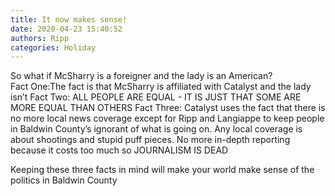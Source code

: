 ```yaml
---
title: It now makes sense!
date: 2020-04-23 15:40:52
authors: Ripp
categories: Holiday
---
```


 So what if McSharry is a foreigner and the lady is an American?   
Fact One:The fact is that McSharry is affiliated with Catalyst and the lady isn’t
Fact Two:  ALL PEOPLE ARE EQUAL - IT IS JUST THAT SOME ARE MORE EQUAL THAN OTHERS
Fact Three: Catalyst uses the fact that there is no more local news coverage except for Ripp and Langiappe to keep  people in Baldwin County’s ignorant of what is going on.  Any local coverage is about shootings and stupid puff pieces.   No more in-depth reporting because it costs too much so JOURNALISM IS DEAD

Keeping these three facts in mind will make your world make sense of the politics in Baldwin County